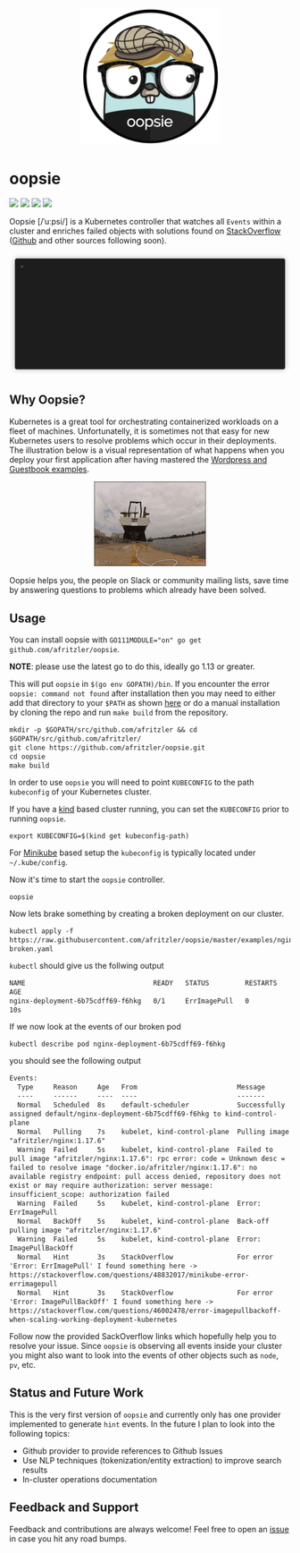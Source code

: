 <p align="center"><img src="docs/images/logo_v1.png" width="250"></p>

# oopsie

<a href="https://github.com/afritzler/oopsie/actions"><img src="https://github.com/afritzler/oopsie/workflows/Docker/badge.svg"></a> <a href="https://github.com/afritzler/oopsie/blob/master/LICENSE"><img src="https://img.shields.io/github/license/afritzler/oopsie"></a> <a href="https://github.com/afritzler/oopsie"><img src="https://img.shields.io/github/stars/afritzler/oopsie?style=social"></a> <a href="https://twitter.com/afritzler"><img src="https://img.shields.io/twitter/follow/afritzler?style=social"></a>

Oopsie [/ˈuːpsi/] is a Kubernetes controller that watches all `Events` within a cluster and enriches failed objects with solutions found on [StackOverflow](https://stackoverflow.com) ([Github](https://github.com) and other sources following soon).

![recording](docs/images/recording.gif)

## Why Oopsie?

Kubernetes is a great tool for orchestrating containerized workloads on a fleet of machines. Unfortunatelly, it is sometimes not that easy for new Kubernetes users to resolve problems which occur in their deployments. The illustration below is a visual representation of what happens when you deploy your first application after having mastered the [Wordpress and Guestbook examples](https://github.com/kubernetes/examples).

<p align="center"><img src="docs/images/shipit.gif" width="200"></p>

Oopsie helps you, the people on Slack or community mailing lists, save time by answering questions to problems which already have been solved.

## Usage

You can install oopsie with `GO111MODULE="on" go get github.com/afritzler/oopsie`.

__NOTE__: please use the latest go to do this, ideally go 1.13 or greater.

This will put `oopsie` in `$(go env GOPATH)/bin`. If you encounter the error `oopsie: command not found` after installation then you may need to either add that directory to your `$PATH` as shown [here](https://golang.org/doc/code.html#GOPATH) or do a manual installation by cloning the repo and run `make build` from the repository.

```shell
mkdir -p $GOPATH/src/github.com/afritzler && cd $GOPATH/src/github.com/afritzler/
git clone https://github.com/afritzler/oopsie.git
cd oopsie
make build
```

In order to use `oopsie` you will need to point `KUBECONFIG` to the path `kubeconfig` of your Kubernetes cluster.

If you have a [kind](https://github.com/kubernetes-sigs/kind) based cluster running, you can set the `KUBECONFIG` prior to running `oopsie`.

```shell
export KUBECONFIG=$(kind get kubeconfig-path)
```

For [Minikube](https://github.com/kubernetes/minikube) based setup the `kubeconfig` is typically located under `~/.kube/config`.

Now it's time to start the `oopsie` controller.

```shell
oopsie
```

Now lets brake something by creating a broken deployment on our cluster.

```shell
kubectl apply -f https://raw.githubusercontent.com/afritzler/oopsie/master/examples/nginx-broken.yaml
```

`kubectl` should give us the follwing output

```shell
NAME                                READY   STATUS         RESTARTS   AGE
nginx-deployment-6b75cdff69-f6hkg   0/1     ErrImagePull   0          10s
```

If we now look at the events of our broken pod

```shell
kubectl describe pod nginx-deployment-6b75cdff69-f6hkg
```

you should see the following output

```shell
Events:
  Type     Reason     Age   From                         Message
  ----     ------     ----  ----                         -------
  Normal   Scheduled  8s    default-scheduler            Successfully assigned default/nginx-deployment-6b75cdff69-f6hkg to kind-control-plane
  Normal   Pulling    7s    kubelet, kind-control-plane  Pulling image "afritzler/nginx:1.17.6"
  Warning  Failed     5s    kubelet, kind-control-plane  Failed to pull image "afritzler/nginx:1.17.6": rpc error: code = Unknown desc = failed to resolve image "docker.io/afritzler/nginx:1.17.6": no available registry endpoint: pull access denied, repository does not exist or may require authorization: server message: insufficient_scope: authorization failed
  Warning  Failed     5s    kubelet, kind-control-plane  Error: ErrImagePull
  Normal   BackOff    5s    kubelet, kind-control-plane  Back-off pulling image "afritzler/nginx:1.17.6"
  Warning  Failed     5s    kubelet, kind-control-plane  Error: ImagePullBackOff
  Normal   Hint       3s    StackOverflow                For error 'Error: ErrImagePull' I found something here -> https://stackoverflow.com/questions/48832017/minikube-error-errimagepull
  Normal   Hint       3s    StackOverflow                For error 'Error: ImagePullBackOff' I found something here -> https://stackoverflow.com/questions/46002478/error-imagepullbackoff-when-scaling-working-deployment-kubernetes
```

Follow now the provided SackOverflow links which hopefully help you to resolve your issue. Since `oopsie` is observing all events inside your cluster you might also want to look into the events of other objects such as `node`, `pv`, etc.

## Status and Future Work

This is the very first version of `oopsie` and currently only has one provider implemented to generate `hint` events. In the future I plan to look into the following topics:

* Github provider to provide references to Github Issues
* Use NLP techniques (tokenization/entity extraction) to improve search results
* In-cluster operations documentation

## Feedback and Support

Feedback and contributions are always welcome! Feel free to open an [issue](https://github.com/afritzler/oopsie/issues) in case you hit any road bumps.
